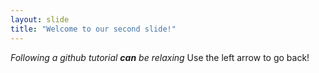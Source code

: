 ```yaml
---
layout: slide
title: "Welcome to our second slide!"
---
```

_Following a github tutorial **can** be relaxing_
Use the left arrow to go back!

